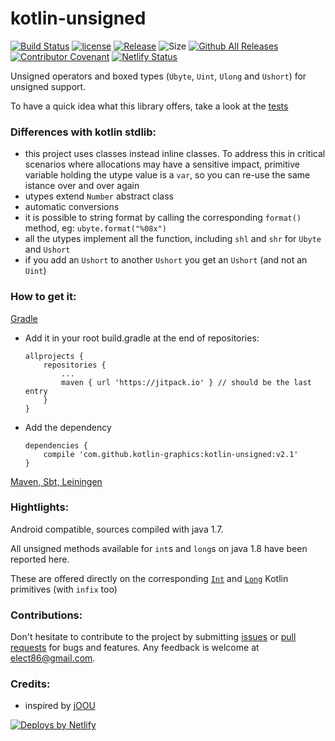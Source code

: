 # kotlin-unsigned

[![Build Status](https://github.com/kotlin-graphics/kotlin-unsigned/workflows/build/badge.svg)](https://github.com/kotlin-graphics/kotlin-unsigned/actions?workflow=build)
[![license](https://img.shields.io/badge/License-MIT-orange.svg)](https://github.com/kotlin-graphics/kotlin-unsigned/blob/master/LICENSE) 
[![Release](https://jitpack.io/v/kotlin-graphics/kotlin-unsigned.svg)](https://jitpack.io/#kotlin-graphics/kotlin-unsigned) 
![Size](https://github-size-badge.herokuapp.com/kotlin-graphics/kotlin-unsigned.svg)
[![Github All Releases](https://img.shields.io/github/downloads/kotlin-graphics/kotlin-unsigned/total.svg)]()
[![Contributor Covenant](https://img.shields.io/badge/Contributor%20Covenant-v2.0%20adopted-ff69b4.svg)](code_of_conduct.md) 
[![Netlify Status](https://api.netlify.com/api/v1/badges/c75db044-f985-47a3-84a1-73ad33401596/deploy-status)](https://app.netlify.com/sites/unsigned/deploys)

Unsigned operators and boxed types (`Ubyte`, `Uint`, `Ulong` and `Ushort`) for unsigned support.

To have a quick idea what this library offers, take a look at the [tests](https://github.com/kotlin-graphics/kotlin-unsigned/blob/master/src/test/kotlin/unsigned/test.kt)

### Differences with kotlin stdlib: 

- this project uses classes instead inline classes. To address this in critical scenarios where allocations may have a sensitive impact, primitive variable holding the utype value is a `var`, so you can re-use the same istance over and over again
- utypes extend `Number` abstract class
- automatic conversions
- it is possible to string format by calling the corresponding `format()` method, eg: `ubyte.format("%08x")`
- all the utypes implement all the function, including `shl` and `shr` for `Ubyte` and `Ushort`
- if you add an `Ushort` to another `Ushort` you get an `Ushort` (and not an `Uint`)

### How to get it:

[Gradle](https://jitpack.io/#kotlin-graphics/kotlin-unsigned/v2.1)

- Add it in your root build.gradle at the end of repositories:

      allprojects {
          repositories {
              ...
              maven { url 'https://jitpack.io' } // should be the last entry
          }
      }

- Add the dependency

      dependencies {
          compile 'com.github.kotlin-graphics:kotlin-unsigned:v2.1'
      }

[Maven, Sbt, Leiningen](https://jitpack.io/#kotlin-graphics/kotlin-unsigned/v2.1)


### Hightlights:

Android compatible, sources compiled with java 1.7.

All unsigned methods available for `int`s and `long`s on java 1.8 have been reported here. 

These are offered directly on the corresponding [`Int`](https://github.com/kotlin-graphics/kotlin-unsigned/blob/master/src/main/kotlin/unsigned/java_1_7/int.kt) and [`Long`](https://github.com/kotlin-graphics/kotlin-unsigned/blob/master/src/main/kotlin/unsigned/java_1_7/long.kt) Kotlin primitives (with `infix` too)

### Contributions:

Don't hesitate to contribute to the project by submitting [issues](https://github.com/kotlin-graphics/kotlin-unsigned/issues) or [pull requests](https://github.com/kotlin-graphics/kotlin-unsigned/pulls) for bugs and features. Any feedback is welcome at [elect86@gmail.com](mailto://elect86@gmail.com).


### Credits:

- inspired by [jOOU](https://github.com/jOOQ/jOOU)


 <a href="https://www.netlify.com">
    <img src="https://www.netlify.com/img/global/badges/netlify-color-bg.svg" alt="Deploys by Netlify" />
 </a>
